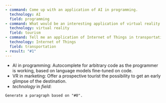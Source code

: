 ```yaml
---
- command: Come up with an application of AI in programming.
  technology: AI
  field: programming
- command: What would be an interesting application of virtual reality in tourism?
  technology: virtual reality
  field: tourism
- command: Tell me an application of Internet of Things in transportation
  technology: Internet of Things
  field: transportation
- result: "#1"
---
```


- AI in programming: Autocomplete for arbitrary code as the programmer is working, based on language models fine-tuned on code.
- VR in marketing: Offer a prospective tourist the possibility to get an early glimpse of the destination.
- *technology* in *field*: 

```dual
Generate a paragraph based on "#0".
```